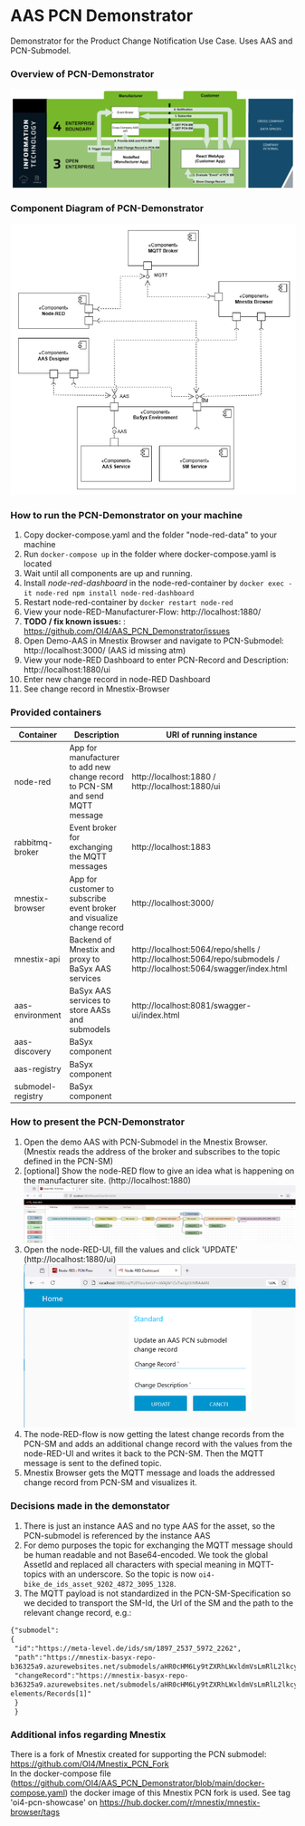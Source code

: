 # AAS PCN Demonstrator
Demonstrator for the Product Change Notification Use Case. Uses AAS and PCN-Submodel.

### Overview of PCN-Demonstrator
![overview-diagram][overviewDiagram]

### Component Diagram of PCN-Demonstrator
![component-diagram][componentDiagram]

### How to run the PCN-Demonstrator on your machine
1. Copy docker-compose.yaml and the folder "node-red-data" to your machine
2. Run `docker-compose up` in the folder where docker-compose.yaml is located
3. Wait until all components are up and running. 
4. Install *node-red-dashboard* in the node-red-container by `docker exec -it node-red npm install node-red-dashboard`
5. Restart node-red-container by `docker restart node-red`
6. View your node-RED-Manufacturer-Flow: http://localhost:1880/
7. **TODO / fix known issues:** : https://github.com/OI4/AAS_PCN_Demonstrator/issues 
8. Open Demo-AAS in Mnestix Browser and navigate to PCN-Submodel: http://localhost:3000/ (AAS id missing atm)
9. View your node-RED Dashboard to enter PCN-Record and Description: http://localhost:1880/ui
10. Enter new change record in node-RED Dashboard
11. See change record in Mnestix-Browser

### Provided containers

| Container | Description | URI of running instance |
| ----------- | ----------- | ----------------|
| node-red | App for manufacturer to add new change record to PCN-SM and send MQTT message | http://localhost:1880 / http://localhost:1880/ui|
| rabbitmq-broker | Event broker for exchanging the MQTT messages | http://localhost:1883
| mnestix-browser | App for customer to subscribe event broker and visualize change record | http://localhost:3000/
| mnestix-api | Backend of Mnestix and proxy to BaSyx AAS services | http://localhost:5064/repo/shells / http://localhost:5064/repo/submodels / http://localhost:5064/swagger/index.html
| aas-environment | BaSyx AAS services to store AASs and submodels | http://localhost:8081/swagger-ui/index.html
| aas-discovery | BaSyx component
| aas-registry | BaSyx component
| submodel-registry | BaSyx component

### How to present the PCN-Demonstrator

1. Open the demo AAS with PCN-Submodel in the Mnestix Browser. (Mnestix reads the address of the broker and subscribes to the topic defined in the PCN-SM)
2. [optional] Show the node-RED flow to give an idea what is happening on the manufacturer site. (http://localhost:1880)
![node-RED-flow][node-RED-flow]
3. Open the node-RED-UI, fill the values and click 'UPDATE' (http://localhost:1880/ui)
![node-RED-ui][node-RED-ui]
4. The node-RED-flow is now getting the latest change records from the PCN-SM and adds an additional change record with the values from the node-RED-UI and writes it back to the PCN-SM. Then the MQTT message is sent to the defined topic.
5. Mnestix Browser gets the MQTT message and loads the addressed change record from PCN-SM and visualizes it.

### Decisions made in the demonstator
1. There is just an instance AAS and no type AAS for the asset, so the PCN-submodel is referenced by the instance AAS
2. For demo purposes the topic for exchanging the MQTT message should be human readable and not Base64-encoded. We took the global AssetId and replaced all characters with special meaning in MQTT-topics with an underscore. So the topic is now `oi4-bike_de_ids_asset_9202_4872_3095_1328`.
3. The MQTT payload is not standardized in the PCN-SM-Specification so we decided to transport the SM-Id, the Url of the SM and the path to the relevant change record, e.g.: 
```
{"submodel":
{
 "id":"https://meta-level.de/ids/sm/1897_2537_5972_2262",
 "path":"https://mnestix-basyx-repo-b36325a9.azurewebsites.net/submodels/aHR0cHM6Ly9tZXRhLWxldmVsLmRlL2lkcy9zbS8xODk3XzI1MzdfNTk3Ml8yMjYy",
 "changeRecord":"https://mnestix-basyx-repo-b36325a9.azurewebsites.net/submodels/aHR0cHM6Ly9tZXRhLWxldmVsLmRlL2lkcy9zbS8xODk3XzI1MzdfNTk3Ml8yMjYy/submodel-elements/Records[1]"
 }
 }
```
### Additional infos regarding Mnestix
There is a fork of Mnestix created for supporting the PCN submodel: https://github.com/OI4/Mnestix_PCN_Fork \
In the docker-compose file (https://github.com/OI4/AAS_PCN_Demonstrator/blob/main/docker-compose.yaml) the docker image of this Mnestix PCN fork is used. See tag 'oi4-pcn-showcase' on https://hub.docker.com/r/mnestix/mnestix-browser/tags 

[overviewDiagram]: images/pcn-demonstrator-overview.png
[componentDiagram]: images/PCN-Component-Diagram.png
[node-RED-flow]: images/PCN-node-RED-flow.png
[node-RED-ui]: images/PCN-node-RED-ui.png